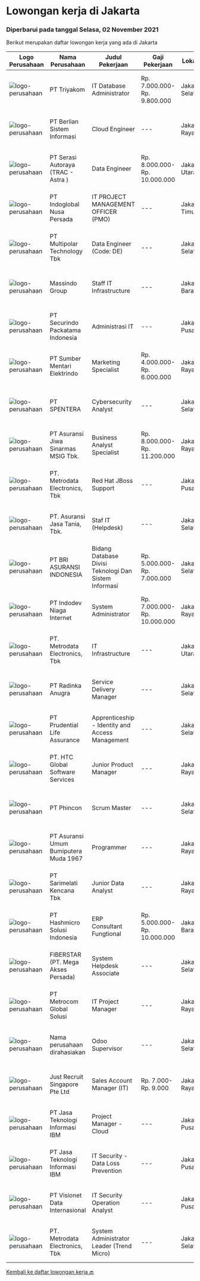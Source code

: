 
  # Lowongan kerja di Jakarta

  ### Diperbarui pada tanggal Selasa, 02 November 2021

  Berikut merupakan daftar lowongan kerja yang ada di Jakarta

  |Logo Perusahaan | Nama Perusahaan | Judul Pekerjaan | Gaji Pekerjaan | Lokasi | Deskripsi | Tanggal diunggah | Pranala |
  | -------------- | --------------- | --------------- | --------- | --------- | -------------- | ------- | ----------- |
  |![logo-perusahaan](https://image-service-cdn.seek.com.au/79977253803e0596ac5bd58b49036c4a06568275/ee4dce1061f3f616224767ad58cb2fc751b8d2dc)|PT Triyakom|IT Database Administrator|Rp. 7.000.000-Rp. 9.800.000|Jakarta Selatan|Requirement :      Strong knowledge of Microsoft SQL Server Database (MSSQL) 2014 and above  Have knowledge of Azure cloud service platform ...|Senin, 01 November 2021|https://www.jobstreet.co.id/id/job/it-database-administrator-3674524?token=0~d6d89310-14d7-419e-b5a9-56ada7db5e22&sectionRank=1&jobId=jobstreet-id-job-3674524|
|![logo-perusahaan](https://image-service-cdn.seek.com.au/ccc0df9110fd5f01c647c290b339361a3aae7efb/ee4dce1061f3f616224767ad58cb2fc751b8d2dc)|PT Berlian Sistem Informasi|Cloud Engineer|---|Jakarta Raya|Qualifications: Candidate must possess at least Bachelor's Degree in Computer Science/Information Technology or equivalent from reputable University...|Senin, 01 November 2021|https://www.jobstreet.co.id/id/job/cloud-engineer-3674258?token=0~d6d89310-14d7-419e-b5a9-56ada7db5e22&sectionRank=2&jobId=jobstreet-id-job-3674258|
|![logo-perusahaan](https://image-service-cdn.seek.com.au/c4369f41487a9463b97eefe1dfac4d1d268741a0/ee4dce1061f3f616224767ad58cb2fc751b8d2dc)|PT Serasi Autoraya (TRAC - Astra )|Data Engineer|Rp. 8.000.000-Rp. 10.000.000|Jakarta Utara|Job Descriptions :Synergize with Data Platform Section Head in developing data warehouse and analysis services, and maintaining data sources retrieval...|Senin, 01 November 2021|https://www.jobstreet.co.id/id/job/data-engineer-3675521?token=0~d6d89310-14d7-419e-b5a9-56ada7db5e22&sectionRank=3&jobId=jobstreet-id-job-3675521|
|![logo-perusahaan](https://image-service-cdn.seek.com.au/0ba6ab36a0674ceb23207d1d5f815ab820fda7d3/ee4dce1061f3f616224767ad58cb2fc751b8d2dc)|PT Indoglobal Nusa Persada|IT PROJECT MANAGEMENT OFFICER (PMO)|---|Jakarta Timur|Establish a project management office (PMO), direct and coordinate the utilization of resources across divisions of the project to reach targets Set...|Sabtu, 30 Oktober 2021|https://www.jobstreet.co.id/id/job/it-project-management-officer-pmo-3673791?token=0~d6d89310-14d7-419e-b5a9-56ada7db5e22&sectionRank=4&jobId=jobstreet-id-job-3673791|
|![logo-perusahaan](https://image-service-cdn.seek.com.au/fac8ec91dcc0012b551a1f20f6d2707a1f7be282/ee4dce1061f3f616224767ad58cb2fc751b8d2dc)|PT Multipolar Technology Tbk|Data Engineer (Code: DE)|---|Jakarta Selatan|Scope of Work: Involved in gathering users’ requirement, analysing and designing data warehouse model according to the requirements. Creating and...|Senin, 01 November 2021|https://www.jobstreet.co.id/id/job/data-engineer-code%3A-de-3674325?token=0~d6d89310-14d7-419e-b5a9-56ada7db5e22&sectionRank=5&jobId=jobstreet-id-job-3674325|
|![logo-perusahaan](https://image-service-cdn.seek.com.au/ace30ed419e7f422201a5f2b9d267b1df0bcad2a/ee4dce1061f3f616224767ad58cb2fc751b8d2dc)|Massindo Group|Staff IT Infrastructure|---|Jakarta Barat|D3 atau S1 Jurusan Teknik Informatika Usia Maksimal 32 Tahun Memiliki pengalaman minimal 1 tahun sebagai IT Infrastructure Komunikatif, detail, jujur,...|Selasa, 02 November 2021|https://www.jobstreet.co.id/id/job/staff-it-infrastructure-3675705?token=0~d6d89310-14d7-419e-b5a9-56ada7db5e22&sectionRank=6&jobId=jobstreet-id-job-3675705|
|![logo-perusahaan](https://image-service-cdn.seek.com.au/54fe228d7d33dc3b6dc57f2cafea735c684846df/ee4dce1061f3f616224767ad58cb2fc751b8d2dc)|PT Securindo Packatama Indonesia|Administrasi IT|---|Jakarta Pusat|Requirements: Usia maksimal 28 tahun Pendidikan min D3 atau S1 Teknik Informatika/Sistem Informasi (admin IT) Pengalaman minimal 1 tahun sebagai Staff...|Senin, 01 November 2021|https://www.jobstreet.co.id/id/job/administrasi-it-3675275?token=0~d6d89310-14d7-419e-b5a9-56ada7db5e22&sectionRank=7&jobId=jobstreet-id-job-3675275|
|![logo-perusahaan](https://image-service-cdn.seek.com.au/391bace23c8ff2274b1d2586cd7f8419516c5e56/ee4dce1061f3f616224767ad58cb2fc751b8d2dc)|PT Sumber Mentari Elektrindo|Marketing Specialist|Rp. 4.000.000-Rp. 6.000.000|Jakarta Raya|Job responsibilities This role requires that all functions within the Marketing team are performed professionally Develop and execute retail programs...|Senin, 01 November 2021|https://www.jobstreet.co.id/id/job/marketing-specialist-3666452?token=0~d6d89310-14d7-419e-b5a9-56ada7db5e22&sectionRank=8&jobId=jobstreet-id-job-3666452|
|![logo-perusahaan](https://image-service-cdn.seek.com.au/67aaeee11d239589ecac1cc7a9c695633d015872/ee4dce1061f3f616224767ad58cb2fc751b8d2dc)|PT SPENTERA|Cybersecurity Analyst|---|Jakarta Selatan|Proteksi Siber Global is a cybersecurity startup under the Spentera Group that provides managed security services to a wide range of customers. We are...|Senin, 01 November 2021|https://www.jobstreet.co.id/id/job/cybersecurity-analyst-3675335?token=0~d6d89310-14d7-419e-b5a9-56ada7db5e22&sectionRank=9&jobId=jobstreet-id-job-3675335|
|![logo-perusahaan](https://image-service-cdn.seek.com.au/60cc9f069af066d8cabbff5978bed6902a86296e/ee4dce1061f3f616224767ad58cb2fc751b8d2dc)|PT Asuransi Jiwa Sinarmas MSIG Tbk.|Business Analyst Specialist|Rp. 8.000.000-Rp. 11.200.000|Jakarta Raya|Job Description : Analyse the structure of a business Identify problems within a business, including through using data modelling techniques Formulate...|Senin, 01 November 2021|https://www.jobstreet.co.id/id/job/business-analyst-specialist-3674818?token=0~d6d89310-14d7-419e-b5a9-56ada7db5e22&sectionRank=10&jobId=jobstreet-id-job-3674818|
|![logo-perusahaan](https://image-service-cdn.seek.com.au/0d75518309b56a3cff39daa569b0ba02cc7a22f2/ee4dce1061f3f616224767ad58cb2fc751b8d2dc)|PT. Metrodata Electronics, Tbk|Red Hat JBoss Support|---|Jakarta Pusat|KUALIFIKASI PERSONAL D3/S1 IT Punya pengalaman 1 – 2 tahun di bidang IT Minimal 1 tahun pengalaman handle Red Hat JBoss Enterprise Application...|Senin, 01 November 2021|https://www.jobstreet.co.id/id/job/red-hat-jboss-support-3675331?token=0~d6d89310-14d7-419e-b5a9-56ada7db5e22&sectionRank=11&jobId=jobstreet-id-job-3675331|
|![logo-perusahaan](https://image-service-cdn.seek.com.au/7ed3d513387e884a3e4ae0e69d1a0a0f0abb9bae/ee4dce1061f3f616224767ad58cb2fc751b8d2dc)|PT. Asuransi Jasa Tania, Tbk.|Staf IT (Helpdesk)|---|Jakarta Selatan|Kualifikasi : Pendidikan D3 - S1 Teknik Informatika / Manajemen Informatika / Sistem Informatika. Berpengalaman di bidang Helpdesk (IT) untuk aplikasi...|Senin, 01 November 2021|https://www.jobstreet.co.id/id/job/staf-it-helpdesk-3674749?token=0~d6d89310-14d7-419e-b5a9-56ada7db5e22&sectionRank=12&jobId=jobstreet-id-job-3674749|
|![logo-perusahaan](https://image-service-cdn.seek.com.au/e0fac201533ee8d5f9dfd4f2aaa1f66fe60fb92a/ee4dce1061f3f616224767ad58cb2fc751b8d2dc)|PT BRI ASURANSI INDONESIA|Bidang Database Divisi Teknologi Dan Sistem Informasi|Rp. 5.000.000-Rp. 7.000.000|Jakarta Selatan|Job Responsibilities: Develop dashboards and deliver ad-hoc reports for internal stakeholders and external partners. Provide report (weekly and...|Senin, 01 November 2021|https://www.jobstreet.co.id/id/job/bidang-database-divisi-teknologi-dan-sistem-informasi-3675397?token=0~d6d89310-14d7-419e-b5a9-56ada7db5e22&sectionRank=13&jobId=jobstreet-id-job-3675397|
|![logo-perusahaan](https://image-service-cdn.seek.com.au/0fb4dd7a4e851a8c110f4f9244ae1d3ffdba0771/ee4dce1061f3f616224767ad58cb2fc751b8d2dc)|PT Indodev Niaga Internet|System Administrator|Rp. 7.000.000-Rp. 10.000.000|Jakarta Raya|We are looking for creative and innovative SysAdmin who could help us to create and maintain development platforms and processes that enable...|Senin, 01 November 2021|https://www.jobstreet.co.id/id/job/system-administrator-3674349?token=0~d6d89310-14d7-419e-b5a9-56ada7db5e22&sectionRank=14&jobId=jobstreet-id-job-3674349|
|![logo-perusahaan](https://image-service-cdn.seek.com.au/0d75518309b56a3cff39daa569b0ba02cc7a22f2/ee4dce1061f3f616224767ad58cb2fc751b8d2dc)|PT. Metrodata Electronics, Tbk|IT Infrastructure|---|Jakarta Utara|Requirements: •	Minimal pengalaman 2 tahun sebagai IT Infrastructure•	Mempunyai pengetahuan troubleshooting akan perangkat EUC...|Senin, 01 November 2021|https://www.jobstreet.co.id/id/job/it-infrastructure-3675036?token=0~d6d89310-14d7-419e-b5a9-56ada7db5e22&sectionRank=15&jobId=jobstreet-id-job-3675036|
|![logo-perusahaan](https://image-service-cdn.seek.com.au/2ecfc69cf361a84d0fdf8825e2fcbd49f63236b9/ee4dce1061f3f616224767ad58cb2fc751b8d2dc)|PT Radinka Anugra|Service Delivery Manager|---|Jakarta Selatan|LINGKUP PEKERJAAN: Sebagai bagian dari IT Service Management (ITSM), Service Management Coordinator akan manage beberapa account service dari customer...|Senin, 01 November 2021|https://www.jobstreet.co.id/id/job/service-delivery-manager-3674519?token=0~d6d89310-14d7-419e-b5a9-56ada7db5e22&sectionRank=16&jobId=jobstreet-id-job-3674519|
|![logo-perusahaan](https://image-service-cdn.seek.com.au/196c51f610a08ceb7103a73110e5e2e36b961ac2/ee4dce1061f3f616224767ad58cb2fc751b8d2dc)|PT Prudential Life Assurance|Apprenticeship - Identity and Access Management|---|Jakarta Selatan|Responsibilities: Facilitating access management processes for business applications owners to ensure appropriate access is maintained and monitored....|Senin, 01 November 2021|https://www.jobstreet.co.id/id/job/apprenticeship-identity-and-access-management-3675329?token=0~d6d89310-14d7-419e-b5a9-56ada7db5e22&sectionRank=17&jobId=jobstreet-id-job-3675329|
|![logo-perusahaan](https://image-service-cdn.seek.com.au/81edf638f3ab4a4982d3282a5aeaa4bde3fc3e25/ee4dce1061f3f616224767ad58cb2fc751b8d2dc)|PT. HTC Global Software Services|Junior Product Manager|---|Jakarta Raya|What You Will Do Lead the research on competitive landscape, our customers, and industry trends to contribute to the product vision, strategy,...|Senin, 01 November 2021|https://www.jobstreet.co.id/id/job/junior-product-manager-3674992?token=0~d6d89310-14d7-419e-b5a9-56ada7db5e22&sectionRank=18&jobId=jobstreet-id-job-3674992|
|![logo-perusahaan](https://image-service-cdn.seek.com.au/13c7c79ce8e6e7a5b3609e4e6d0ee4622834fcb3/ee4dce1061f3f616224767ad58cb2fc751b8d2dc)|PT Phincon|Scrum Master|---|Jakarta Selatan|Requirment : Scrum Master Certified Problem solving and analytical skills Risk and Issue management Ability to prioritise and manage conflicts (people...|Senin, 01 November 2021|https://www.jobstreet.co.id/id/job/scrum-master-3674789?token=0~d6d89310-14d7-419e-b5a9-56ada7db5e22&sectionRank=19&jobId=jobstreet-id-job-3674789|
|![logo-perusahaan](https://image-service-cdn.seek.com.au/8ff91e3b98a914689c92357fe4c08e1a66278eff/ee4dce1061f3f616224767ad58cb2fc751b8d2dc)|PT Asuransi Umum Bumiputera Muda 1967|Programmer|---|Jakarta Raya|Bachelor's Degree in Computer Science, Computer Programming or related field Programing Required Skills: ASP.net, Vb.net, C#, Crystal Report, HTML5,...|Senin, 01 November 2021|https://www.jobstreet.co.id/id/job/programmer-3675248?token=0~d6d89310-14d7-419e-b5a9-56ada7db5e22&sectionRank=20&jobId=jobstreet-id-job-3675248|
|![logo-perusahaan](https://image-service-cdn.seek.com.au/c3b7ba6190e22e5e4fdbef2273440da00322a6cc/ee4dce1061f3f616224767ad58cb2fc751b8d2dc)|PT Sarimelati Kencana Tbk|Junior Data Analyst|---|Jakarta Raya|Job Description: Pulling data from the data source into Big Data Communicate with various functions about their data need and ensure our data...|Senin, 01 November 2021|https://www.jobstreet.co.id/id/job/junior-data-analyst-3674758?token=0~d6d89310-14d7-419e-b5a9-56ada7db5e22&sectionRank=21&jobId=jobstreet-id-job-3674758|
|![logo-perusahaan](https://image-service-cdn.seek.com.au/f6d60ad46f70dbd67cd5ea70ad66341689963cbd/ee4dce1061f3f616224767ad58cb2fc751b8d2dc)|PT Hashmicro Solusi Indonesia|ERP Consultant Fungtional|Rp. 5.000.000-Rp. 10.000.000|Jakarta Barat|Manage and ensure ERP projects are done on time, on budget and on scope with high customer satisfaction Gather requirements, manage development with...|Senin, 01 November 2021|https://www.jobstreet.co.id/id/job/erp-consultant-fungtional-3660984?token=0~d6d89310-14d7-419e-b5a9-56ada7db5e22&sectionRank=22&jobId=jobstreet-id-job-3660984|
|![logo-perusahaan](https://image-service-cdn.seek.com.au/554adf860322387b78f4862233d6a9749a974adf/ee4dce1061f3f616224767ad58cb2fc751b8d2dc)|FIBERSTAR (PT. Mega Akses Persada)|System Helpdesk Associate|---|Jakarta Selatan|Job Description:•Handling Problem Management, Escalation and Ticketing.•Improvement Plan and Execution Monitoring.•User Experience Identification and...|Senin, 01 November 2021|https://www.jobstreet.co.id/id/job/system-helpdesk-associate-3674574?token=0~d6d89310-14d7-419e-b5a9-56ada7db5e22&sectionRank=23&jobId=jobstreet-id-job-3674574|
|![logo-perusahaan](https://image-service-cdn.seek.com.au/ff4cb1233a290f926d9dced69b6a50ab8b087e47/ee4dce1061f3f616224767ad58cb2fc751b8d2dc)|PT Metrocom Global Solusi|IT Project Manager|---|Jakarta Raya|Kualifikasi : Pendidikan S2  background IT Usia maksimal 40 tahun Mampu dengan  tepat  membuat laporan progress report, merencanakan  dan menganalisa...|Senin, 01 November 2021|https://www.jobstreet.co.id/id/job/it-project-manager-3674504?token=0~d6d89310-14d7-419e-b5a9-56ada7db5e22&sectionRank=24&jobId=jobstreet-id-job-3674504|
|![logo-perusahaan](https://us.123rf.com/450wm/pavelstasevich/pavelstasevich1811/pavelstasevich181101027/112815900-stock-vector-no-image-available-icon-flat-vector.jpg?ver=6)|Nama perusahaan dirahasiakan|Odoo Supervisor|---|Jakarta Selatan|Job Description: Become an expert on all of the features and functions within Odoo's software applications Create solutions and effectively...|Senin, 01 November 2021|https://www.jobstreet.co.id/id/job/odoo-supervisor-3675491?token=0~d6d89310-14d7-419e-b5a9-56ada7db5e22&sectionRank=25&jobId=jobstreet-id-job-3675491|
|![logo-perusahaan](https://image-service-cdn.seek.com.au/31e30cde2190de490e214cd0c418394f3ed4d986/ee4dce1061f3f616224767ad58cb2fc751b8d2dc)|Just Recruit Singapore Pte Ltd|Sales Account Manager (IT)|Rp. 7.000-Rp. 9.000|Jakarta Raya|Basic Salary:Up to RM 9000 (equivalent to approximately SGD 2,900 / IDR 30,000,000) + CommissionExpatriate package Work location:Kuala Lumpur,...|Senin, 01 November 2021|https://www.jobstreet.co.id/id/job/sales-account-manager-it-8958330/origin/sg?token=0~d6d89310-14d7-419e-b5a9-56ada7db5e22&sectionRank=26&jobId=jobstreet-sg-job-8958330|
|![logo-perusahaan](https://image-service-cdn.seek.com.au/57a15351f6b9b27080c4c599369b98a7f5ab11cc/ee4dce1061f3f616224767ad58cb2fc751b8d2dc)|PT Jasa Teknologi Informasi IBM|Project Manager - Cloud|---|Jakarta Pusat|Job Description:1. Responsible for scoping, planning and managing the delivery of projectsmanaging human, financial and physical resources required...|Selasa, 02 November 2021|https://www.jobstreet.co.id/id/job/project-manager-cloud-3675623?token=0~d6d89310-14d7-419e-b5a9-56ada7db5e22&sectionRank=27&jobId=jobstreet-id-job-3675623|
|![logo-perusahaan](https://image-service-cdn.seek.com.au/57a15351f6b9b27080c4c599369b98a7f5ab11cc/ee4dce1061f3f616224767ad58cb2fc751b8d2dc)|PT Jasa Teknologi Informasi IBM|IT Security - Data Loss Prevention|---|Jakarta Pusat|Job Description Monitor overall DLP system health: availability and capacity, and provide reporting as necessary Responding to queries or service...|Senin, 01 November 2021|https://www.jobstreet.co.id/id/job/it-security-data-loss-prevention-3660998?token=0~d6d89310-14d7-419e-b5a9-56ada7db5e22&sectionRank=28&jobId=jobstreet-id-job-3660998|
|![logo-perusahaan](https://image-service-cdn.seek.com.au/7f00c3c4cf081180aeede06da509ec826da9430b/ee4dce1061f3f616224767ad58cb2fc751b8d2dc)|PT Visionet Data Internasional|IT Security Operation Analyst|---|Jakarta Pusat|Job Description: IT security management and maintaining the best practice for information security standard in both internal organization and external...|Senin, 01 November 2021|https://www.jobstreet.co.id/id/job/it-security-operation-analyst-3674920?token=0~d6d89310-14d7-419e-b5a9-56ada7db5e22&sectionRank=29&jobId=jobstreet-id-job-3674920|
|![logo-perusahaan](https://image-service-cdn.seek.com.au/0d75518309b56a3cff39daa569b0ba02cc7a22f2/ee4dce1061f3f616224767ad58cb2fc751b8d2dc)|PT. Metrodata Electronics, Tbk|System Administrator Leader (Trend Micro)|---|Jakarta Selatan|Job Description Responsible as leader to monitor, maintenance &amp; troubleshoot 8 member Monitoring system antivirus to All Server Development &amp;...|Senin, 01 November 2021|https://www.jobstreet.co.id/id/job/system-administrator-leader-trend-micro-3674669?token=0~d6d89310-14d7-419e-b5a9-56ada7db5e22&sectionRank=30&jobId=jobstreet-id-job-3674669|


  [Kembali ke daftar lowongan kerja 🔙](../README.md#daftar-lowongan-kerja)
  